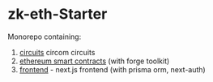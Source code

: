 # zk-eth-Starter

Monorepo containing:
1. [circuits](circuits/) circom circuits
2. [ethereum smart contracts](contracts/) (with forge toolkit)
3. [frontend](frontend/) - next.js frontend (with prisma orm, next-auth)
